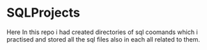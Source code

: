 # SQLProjects
Here In this repo i had created directories of sql coomands which i practised and stored all the sql files also in each all related to them.

